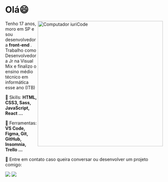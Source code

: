 # Olá😄

<img src="https://raw.githubusercontent.com/MicaelliMedeiros/micaellimedeiros/master/image/computer-illustration.png" min-width="400px" max-width="400px" width="400px" align="right" alt="Computador iuriCode">

<p align="left"> 
 Tenho 17 anos, moro em SP e sou desenvolvedora <strong> front-end </strong>.<br>
 Trabalho como Desenvolvedora Jr na Visual Mix e finalizo o ensino médio técnico em informática esse ano (ITB)
</p>

<p align="left">
  🦄 Skills: <strong>HTML, CSS3, Sass, JavaScript, React ... </strong>
</p>

<p align="left">
  💼 Ferramentas: <strong> VS Code, Figma, Git, GitHub, Insomnia, Trello ...</strong>
</p>

<p align="left">
  💌 Entre em contato caso queira conversar ou desenvolver um projeto comigo: 
</p>

<p align="left">
<!--   <a href="#" alt="Gmail">
  <img src="https://img.shields.io/badge/-Gmail-FF0000?style=flat-square&labelColor=FF0000&logo=gmail&logoColor=white&link=LINK-DO-SEU-EMAIL" /></a>
 -->
  <a href="#" alt="Linkedin">
  <img src="https://img.shields.io/badge/-Linkedin-0e76a8?style=flat-square&logo=Linkedin&logoColor=white&link=https://www.linkedin.com/in/amanda-carvalho-7a2b02182/" /></a>

  <a href="#" alt="WhatsApp">
  <img src="https://img.shields.io/badge/-WhatsApp-25d366?style=flat-square&labelColor=25d366&logo=whatsapp&logoColor=white&link=https://api.whatsapp.com/send?phone=5511977216605"/></a>

</p>  

<!-- 
<img src="https://img.shields.io/static/v1?label=Overview&message=AmandaCarvalho1989&color=f8efd4&style=for-the-badge&logo=GitHub">
 -->
